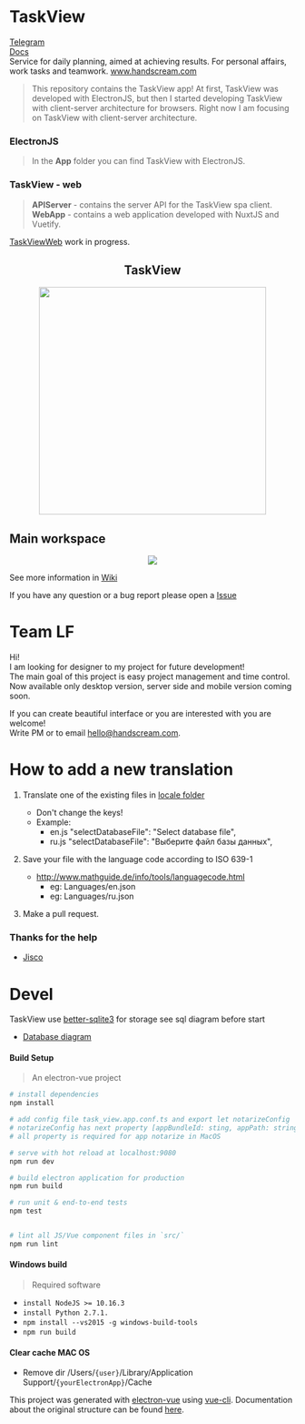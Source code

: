 # TaskView  
[Telegram](https://t.me/hand_scream)  
[Docs](https://gimanh.github.io/task_view_doc/)  
Service for daily planning, aimed at achieving results. For personal affairs, work tasks and teamwork. www.handscream.com

> This repository contains the TaskView app! At first, TaskView was developed with ElectronJS, but then I started 
developing TaskView with client-server architecture for browsers. Right now I am focusing on TaskView with 
client-server architecture. 

### ElectronJS  
> In the **App** folder you can find TaskView with ElectronJS.

### TaskView - web  
> **APIServer** - contains the server API for the TaskView spa client.  
**WebApp** - contains a web application developed with NuxtJS and Vuetify.

[TaskViewWeb](https://github.com/Gimanh/handscream/tree/devel-web/APIServer) work in progress.

<h2 align="center">TaskView</h2>  
<p align="center">
  <img width="400" height="400" src="./images/logo-circle-1024.png">
</p>

## Main workspace
<p align="center">
  <img src="./images/2.png">
</p>

See more information in [Wiki](https://github.com/Gimanh/handscream/wiki)  

If you have any question or a bug report please open a [Issue](https://github.com/Gimanh/handscream/issues)  

# Team LF  
Hi!  
I am looking for designer to my project for future development!  
The main goal of this project is easy project management and time control.  
Now available only desktop version, server side and mobile version coming soon.  

If you can create beautiful interface or you are interested with you are welcome!  
Write PM or to email hello@handscream.com.

# How to add a new translation

1. Translate one of the existing files in [locale folder](https://github.com/Gimanh/handscream/tree/devel/App/src/renderer/locale)
    * Don't change the keys!
    * Example:
        * en.js
            "selectDatabaseFile": "Select database file",
        * ru.js
            "selectDatabaseFile": "Выберите файл базы данных",
            
2. Save your file with the language code according to ISO 639-1
    * http://www.mathguide.de/info/tools/languagecode.html
        * eg: Languages/en.json
        * eg: Languages/ru.json
        
3. Make a pull request.

### Thanks for the help
* [Jisco](https://github.com/Jisco)



# Devel
TaskView use [better-sqlite3](https://github.com/JoshuaWise/better-sqlite3) for storage see sql diagram before start
* [Database diagram](https://github.com/Gimanh/handscream/blob/devel/App/src/renderer/diagrams/main.png)

#### Build Setup

> An electron-vue project

``` bash
# install dependencies
npm install

# add config file task_view.app.conf.ts and export let notarizeConfig
# notarizeConfig has next property [appBundleId: sting, appPath: string, appleId: string, appleIdPassword: string] 
# all property is required for app notarize in MacOS 

# serve with hot reload at localhost:9080
npm run dev

# build electron application for production
npm run build

# run unit & end-to-end tests
npm test


# lint all JS/Vue component files in `src/`
npm run lint

```

#### Windows build  

>Required software

* `install NodeJS >= 10.16.3`
* `install Python 2.7.1.`
* `npm install --vs2015 -g windows-build-tools`
* `npm run build`

#### Clear cache MAC OS
* Remove dir /Users/`{user}`/Library/Application Support/`{yourElectronApp}`/Cache

This project was generated with [electron-vue](https://github.com/SimulatedGREG/electron-vue) using [vue-cli](https://github.com/vuejs/vue-cli). Documentation about the original structure can be found [here](https://simulatedgreg.gitbooks.io/electron-vue/content/index.html).
